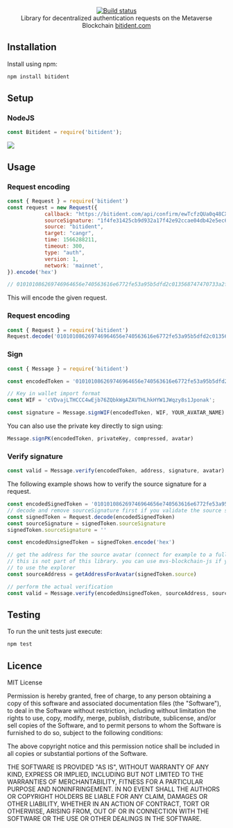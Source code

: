 <p align="center">
  <a href="https://bitident.com">
    <img src="https://raw.githubusercontent.com/mvs-org/lightwallet/master/src/assets/logo.png" alt="">
  </a>
  <br>
  <a href="https://travis-ci.org/canguruhh/bitidentjs">
     <img src="https://travis-ci.org/canguruhh/bitidentjs.png?branch=master" alt="Build status">
  </a>
  <br>
  Library for decentralized authentication requests on the Metaverse Blockchain
  <a href="https://bitident.com">bitident.com</a>
</p>

## Installation
Install using npm:
``` bash
npm install bitident
```

## Setup
### NodeJS
``` javascript
const Bitident = require('bitident');
```
<a href="https://nodei.co/npm/bitident/"><img src="https://nodei.co/npm/bitident.png?downloads=true&downloadRank=true&stars=true"></a>

## Usage
### Request encoding
``` javascript
const { Request } = require('bitident')
const request = new Request({
            callback: "https://bitident.com/api/confirm/ewTcfzQUa0q48CXepYpy",
            sourceSignature: "1f4fe31425cb9d932a17f42e92ccae04db42e5ec684e5c93569853bbd38ea23b0202865474f970eeb4931f2175d0031aa99834e9e52b09359c52a3a08f522f0838",
            source: "bitident",
            target: "cangr",
            time: 1566288211,
            timeout: 300,
            type: "auth",
            version: 1,
            network: 'mainnet',
}).encode('hex')

// 010101086269746964656e740563616e6772fe53a95b5dfd2c013568747470733a2f2f6269746964656e742e636f6d2f6170692f636f6e6669726d2f65775463667a5155613071343843586570597079411f4fe31425cb9d932a17f42e92ccae04db42e5ec684e5c93569853bbd38ea23b0202865474f970eeb4931f2175d0031aa99834e9e52b09359c52a3a08f522f0838
```
This will encode the given request.

### Request encoding
``` javascript
const { Request } = require('bitident')
Request.decode('010101086269746964656e740563616e6772fe53a95b5dfd2c013568747470733a2f2f6269746964656e742e636f6d2f6170692f636f6e6669726d2f65775463667a5155613071343843586570597079411f4fe31425cb9d932a17f42e92ccae04db42e5ec684e5c93569853bbd38ea23b0202865474f970eeb4931f2175d0031aa99834e9e52b09359c52a3a08f522f0838', 'hex')
```

### Sign
``` javascript
const { Message } = require('bitident')

const encodedToken = '010101086269746964656e740563616e6772fe53a95b5dfd2c013568747470733a2f2f6269746964656e742e636f6d2f6170692f636f6e6669726d2f65775463667a5155613071343843586570597079411f4fe31425cb9d932a17f42e92ccae04db42e5ec684e5c93569853bbd38ea23b0202865474f970eeb4931f2175d0031aa99834e9e52b09359c52a3a08f522f0838'

// Key in wallet import format
const WIF = 'cVDvajLTHCCC4wEjb76ZQbkWgAZAVTHLhkHYW1JWqzy8s1Jponak';

const signature = Message.signWIF(encodedToken, WIF, YOUR_AVATAR_NAME)
```
You can also use the private key directly to sign using:
``` javascript
Message.signPK(encodedToken, privateKey, compressed, avatar)
```

### Verify signature

``` javascript
const valid = Message.verify(encodedToken, address, signature, avatar)
```

The following example shows how to verify the source signature for a request.

``` javascript
const encodedSignedToken = '010101086269746964656e740563616e6772fe53a95b5dfd2c013568747470733a2f2f6269746964656e742e636f6d2f6170692f636f6e6669726d2f65775463667a5155613071343843586570597079411f4fe31425cb9d932a17f42e92ccae04db42e5ec684e5c93569853bbd38ea23b0202865474f970eeb4931f2175d0031aa99834e9e52b09359c52a3a08f522f0838'
// decode and remove sourceSignature first if you validate the source signature
const signedToken = Request.decode(encodedSignedToken)
const sourceSignature = signedToken.sourceSignature
signedToken.sourceSignature = ''

const encodedUnsignedToken = signedToken.encode('hex')

// get the address for the source avatar (connect for example to a fullnode)
// this is not part of this library. you can use mvs-blockchain-js if you want
// to use the explorer
const sourceAddress = getAddressForAvatar(signedToken.source)

// perform the actual verification
const valid = Message.verify(encodedUnsignedToken, sourceAddress, sourceSignature, signedToken.source)
```

## Testing
To run the unit tests just execute:
``` bash
npm test
```
## Licence

MIT License

Permission is hereby granted, free of charge, to any person obtaining a copy
of this software and associated documentation files (the "Software"), to deal
in the Software without restriction, including without limitation the rights
to use, copy, modify, merge, publish, distribute, sublicense, and/or sell
copies of the Software, and to permit persons to whom the Software is
furnished to do so, subject to the following conditions:

The above copyright notice and this permission notice shall be included in all
copies or substantial portions of the Software.

THE SOFTWARE IS PROVIDED "AS IS", WITHOUT WARRANTY OF ANY KIND, EXPRESS OR
IMPLIED, INCLUDING BUT NOT LIMITED TO THE WARRANTIES OF MERCHANTABILITY,
FITNESS FOR A PARTICULAR PURPOSE AND NONINFRINGEMENT. IN NO EVENT SHALL THE
AUTHORS OR COPYRIGHT HOLDERS BE LIABLE FOR ANY CLAIM, DAMAGES OR OTHER
LIABILITY, WHETHER IN AN ACTION OF CONTRACT, TORT OR OTHERWISE, ARISING FROM,
OUT OF OR IN CONNECTION WITH THE SOFTWARE OR THE USE OR OTHER DEALINGS IN THE
SOFTWARE.
